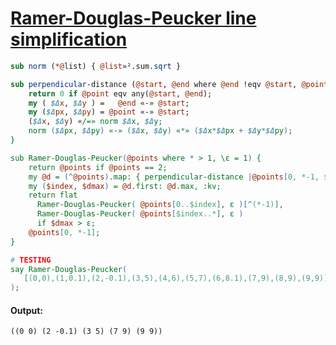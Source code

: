 [1]: https://rosettacode.org/wiki/Ramer-Douglas-Peucker_line_simplification

# [Ramer-Douglas-Peucker line simplification][1]



```perl
sub norm (*@list) { @list»².sum.sqrt }

sub perpendicular-distance (@start, @end where @end !eqv @start, @point) {
    return 0 if @point eqv any(@start, @end);
    my ( $Δx, $Δy ) =   @end «-» @start;
    my ($Δpx, $Δpy) = @point «-» @start;
    ($Δx, $Δy) «/=» norm $Δx, $Δy;
    norm ($Δpx, $Δpy) «-» ($Δx, $Δy) «*» ($Δx*$Δpx + $Δy*$Δpy);
}

sub Ramer-Douglas-Peucker(@points where * > 1, \ε = 1) {
    return @points if @points == 2;
    my @d = (^@points).map: { perpendicular-distance |@points[0, *-1, $_] };
    my ($index, $dmax) = @d.first: @d.max, :kv;
    return flat
      Ramer-Douglas-Peucker( @points[0..$index], ε )[^(*-1)],
      Ramer-Douglas-Peucker( @points[$index..*], ε )
      if $dmax > ε;
    @points[0, *-1];
}

# TESTING
say Ramer-Douglas-Peucker(
   [(0,0),(1,0.1),(2,-0.1),(3,5),(4,6),(5,7),(6,8.1),(7,9),(8,9),(9,9)]
);
```

#### Output:
```
((0 0) (2 -0.1) (3 5) (7 9) (9 9))
```

